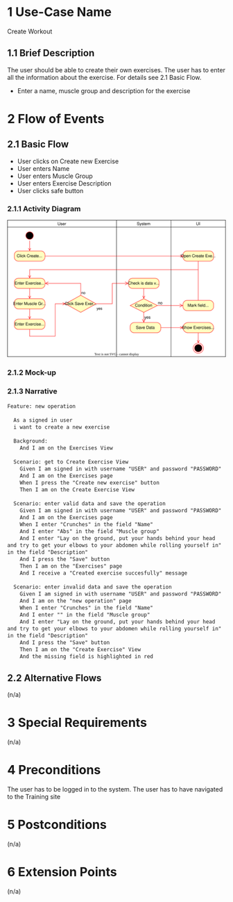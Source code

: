 # 1 Use-Case Name

Create Workout

## 1.1 Brief Description

The user should be able to create their own exercises.
The user has to enter all the information about the exercise. For details see 2.1 Basic Flow.

- Enter a name, muscle group and description for the exercise

# 2 Flow of Events

## 2.1 Basic Flow

- User clicks on Create new Exercise
- User enters Name
- User enters Muscle Group
- User enters Exercise Description
- User clicks safe button

### 2.1.1 Activity Diagram
![test](Create_Exercise.drawio.svg)
### 2.1.2 Mock-up



### 2.1.3 Narrative

```gherkin
Feature: new operation

  As a signed in user
  i want to create a new exercise

  Background:
    And I am on the Exercises View

  Scenario: get to Create Exercise View
    Given I am signed in with username "USER" and password "PASSWORD"
    And I am on the Exercises page
    When I press the "Create new exercise" button
    Then I am on the Create Exercise View

  Scenario: enter valid data and save the operation
    Given I am signed in with username "USER" and password "PASSWORD"
    And I am on the Exercises page
    When I enter "Crunches" in the field "Name"
    And I enter "Abs" in the field "Muscle group"
    And I enter "Lay on the ground, put your hands behind your head and try to get your elbows to your abdomen while rolling yourself in" in the field "Description"
    And I press the "Save" button
    Then I am on the "Exercises" page
    And I receive a "Created exercise succesfully" message

  Scenario: enter invalid data and save the operation
    Given I am signed in with username "USER" and password "PASSWORD"
    And I am on the "new operation" page
    When I enter "Crunches" in the field "Name"
    And I enter "" in the field "Muscle group"
    And I enter "Lay on the ground, put your hands behind your head and try to get your elbows to your abdomen while rolling yourself in" in the field "Description"
    And I press the "Save" button
    Then I am on the "Create Exercise" View
    And the missing field is highlighted in red
```

## 2.2 Alternative Flows

(n/a)

# 3 Special Requirements

(n/a)

# 4 Preconditions

The user has to be logged in to the system.
The user has to have navigated to the Training site

# 5 Postconditions

(n/a)

# 6 Extension Points

(n/a)
